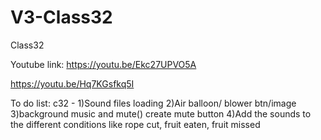 # V3-Class32
Class32

Youtube link:
https://youtu.be/Ekc27UPVO5A

https://youtu.be/Hq7KGsfkq5I

To do list:
c32 -
1)Sound files loading
2)Air balloon/ blower btn/image
3)background music and mute() create mute button
4)Add the sounds to the different conditions like rope cut, fruit eaten, fruit missed

